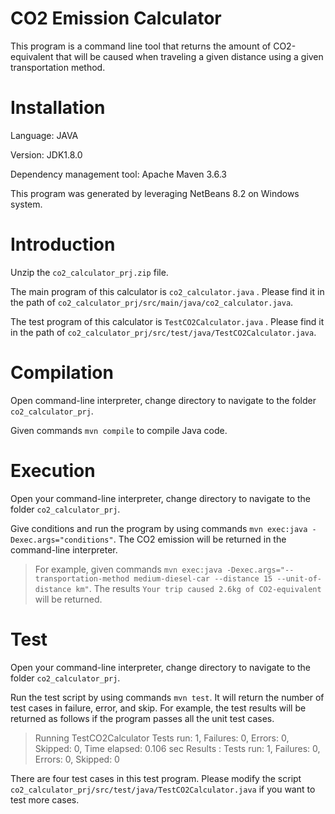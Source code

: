 ﻿# CO2 Emission Calculator

This program is a command line tool that returns the amount of CO2-equivalent that will be caused when traveling a given distance using a given transportation method.

# Installation

Language: JAVA

Version: JDK1.8.0

Dependency management tool: Apache Maven 3.6.3

This program was generated by leveraging NetBeans 8.2 on Windows system.

# Introduction
Unzip the `co2_calculator_prj.zip` file.

The main program of this calculator is `co2_calculator.java` . Please find it in the path of `co2_calculator_prj/src/main/java/co2_calculator.java`.

The test program of this calculator is `TestCO2Calculator.java` . Please find it in the path of `co2_calculator_prj/src/test/java/TestCO2Calculator.java`.


# Compilation
Open command-line interpreter, change directory to navigate to the folder `co2_calculator_prj`. 

Given commands `mvn compile` to compile Java code. 

# Execution
Open your command-line interpreter, change directory to navigate to the folder `co2_calculator_prj`. 

Give conditions and run the program by using commands `mvn exec:java -Dexec.args="conditions"`. The CO2 emission will be returned in the command-line interpreter. 

> For example, given commands `mvn exec:java -Dexec.args="--transportation-method medium-diesel-car --distance 15 --unit-of-distance km"`. 
> The results `Your trip caused 2.6kg of CO2-equivalent` will be returned.

# Test
Open your command-line interpreter, change directory to navigate to the folder `co2_calculator_prj`. 

Run the test script by using commands `mvn test`. It will return the number of test cases in failure, error, and skip. For example, the test results will be returned as follows if the program passes all the unit test cases.

> Running TestCO2Calculator
> Tests run: 1, Failures: 0, Errors: 0, Skipped: 0, Time elapsed: 0.106 sec
> Results :
> Tests run: 1, Failures: 0, Errors: 0, Skipped: 0

There are four test cases in this test program. Please modify the script `co2_calculator_prj/src/test/java/TestCO2Calculator.java` if you want to test more cases.
